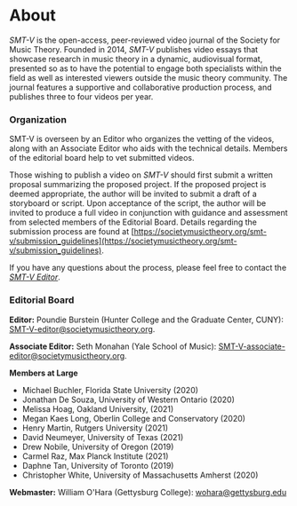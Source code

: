 # About

_SMT-V_ is the open-access, peer-reviewed video journal of the Society for Music Theory. Founded in 2014, _SMT-V_ publishes video essays that showcase research in music theory in a dynamic, audiovisual format, presented so as to have the potential to engage both specialists within the field as well as interested viewers outside the music theory community. The journal features a supportive and collaborative production process, and publishes three to four videos per year.

### Organization

SMT-V is overseen by an Editor who organizes the vetting of the videos, along with an Associate Editor who aids with the technical details. Members of the editorial board help to vet submitted videos. 

Those wishing to publish a video on _SMT-V_ should first submit a written proposal summarizing the proposed project. If the proposed project is deemed appropriate, the author will be invited to submit a draft of a storyboard or script. Upon acceptance of the script, the author will be invited to produce a full video in conjunction with guidance and assessment from selected members of the Editorial Board. Details regarding the submission process are found at [https://societymusictheory.org/smt-v/submission_guidelines](https://societymusictheory.org/smt-v/submission_guidelines).

If you have any questions about the process, please feel free to contact the _[SMT-V Editor](mailto:SMT-V-editor@societymusictheory.org)_.

### Editorial Board

**Editor:** Poundie Burstein (Hunter College and the Graduate Center, CUNY): [SMT-V-editor@societymusictheory.org](mailto:SMT-V-editor@societymusictheory.org).

**Associate Editor:** Seth Monahan (Yale School of Music): [SMT-V-associate-editor@societymusictheory.org](SMT-V-associate-editor@societymusictheory.org).

**Members at Large**
- Michael Buchler, Florida State University (2020)
- Jonathan De Souza, University of Western Ontario (2020)
- Melissa Hoag, Oakland University, (2021)
- Megan Kaes Long, Oberlin College and Conservatory (2020)
- Henry Martin, Rutgers University (2021)
- David Neumeyer, University of Texas (2021)
- Drew Nobile, University of Oregon (2019)
- Carmel Raz, Max Planck Institute (2021)
- Daphne Tan, University of Toronto (2019)
- Christopher White, University of Massachusetts Amherst (2020)


**Webmaster:** William O'Hara (Gettysburg College): [wohara@gettysburg.edu](mailto:wohara@gettysburg.edu)
